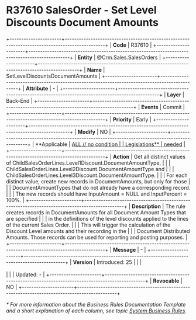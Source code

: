 ﻿---
erp.type: business-rule
erp.entity: Crm.Sales.SalesOrders
---

# R37610 SalesOrder - Set Level Discounts Document Amounts
+----------------------+-----------------------------------------------------------------------------------------------+
| **Code**             | R37610                                                                                        |
+----------------------+-----------------------------------------------------------------------------------------------+
| **Entity**           | @Crm.Sales.SalesOrders                                                                        |
+----------------------+-----------------------------------------------------------------------------------------------+
| **Name**             | SetLevelDiscountsDocumentAmounts                                                              |
+----------------------+-----------------------------------------------------------------------------------------------+
| **Attribute**        | -                                                                                             |
+----------------------+-----------------------------------------------------------------------------------------------+
| **Layer**            | Back-End                                                                                      |
+----------------------+-----------------------------------------------------------------------------------------------+
| **Events**           | Commit                                                                                        |
+----------------------+-----------------------------------------------------------------------------------------------+
| **Priority**         | Early                                                                                         |
+----------------------+-----------------------------------------------------------------------------------------------+
| **Modify**           | NO                                                                                            |
+----------------------+-----------------------------------------------------------------------------------------------+
| **Applicable         | [ALL // no condition                                                                          |
| Legislations**       | needed](xref:applicable-legislations)                                                         |
+----------------------+-----------------------------------------------------------------------------------------------+
| **Action**           |  Get all distinct values of ChildSalesOrderLines.Level1Discount.DocumentAmountType,           |
|                      |  ChildSalesOrderLines.Level2Discount.DocumentAmountType and                                   |
|                      |  ChildSalesOrderLines.Level3Discount.DocumentAmountType.                                      |
|                      |  For each distinct value, create new records in DocumentAmounts, but only for those           |
|                      |  DocumentAmountTypes that do not already have a corresponding record.                         |
|                      |  The new records should have InputAmount = NULL and InputPercent = 100%.                      |
+----------------------+-----------------------------------------------------------------------------------------------+
| **Description**      | The rule creates records in DocumentAmounts for all Document Amount Types that are specified  |
|                      | in the definitions of the level discounts applied to the lines of the current Sales Order.    |
|                      | This will trigger the calculation of the Discount Level amounts and their recording in the    |
|                      | Document Distributed Amounts. Those records can be used for reporting and posting purposes.   |
+----------------------+-----------------------------------------------------------------------------------------------+
| **Message**          | -                                                                                             |
+----------------------+-----------------------------------------------------------------------------------------------+
| **Version**          | Introduced: 25                                                                                |
|                      | <br/><br/>                                                                                    |
|                      | Updated: -                                                                                    |
+----------------------+-----------------------------------------------------------------------------------------------+
| **Revocable**        | NO                                                                                            |
+----------------------+-----------------------------------------------------------------------------------------------+

*\* For more information about the Business Rules Documentation Template and a short explanation of each column, see
topic [System Business Rules](../templates/template-description-system-business-rules.md).*
